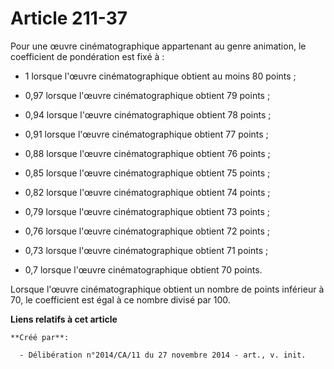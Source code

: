 # Article 211-37

Pour une œuvre cinématographique appartenant au genre animation, le coefficient de pondération est fixé à :

- 1 lorsque l'œuvre cinématographique obtient au moins 80 points ;

- 0,97 lorsque l'œuvre cinématographique obtient 79 points ;

- 0,94 lorsque l'œuvre cinématographique obtient 78 points ;

- 0,91 lorsque l'œuvre cinématographique obtient 77 points ;

- 0,88 lorsque l'œuvre cinématographique obtient 76 points ;

- 0,85 lorsque l'œuvre cinématographique obtient 75 points ;

- 0,82 lorsque l'œuvre cinématographique obtient 74 points ;

- 0,79 lorsque l'œuvre cinématographique obtient 73 points ;

- 0,76 lorsque l'œuvre cinématographique obtient 72 points ;

- 0,73 lorsque l'œuvre cinématographique obtient 71 points ;

- 0,7 lorsque l'œuvre cinématographique obtient 70 points. 

Lorsque l'œuvre cinématographique obtient un nombre de points inférieur à 70, le coefficient est égal à ce nombre divisé par
100.

**Liens relatifs à cet article**

	**Créé par**:

	  - Délibération n°2014/CA/11 du 27 novembre 2014 - art., v. init.
